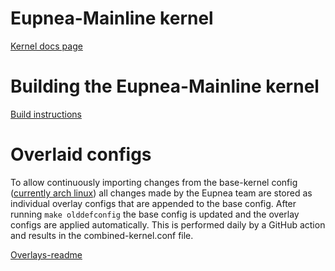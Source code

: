 # Eupnea-Mainline kernel

[Kernel docs page](https://eupnea-linux.github.io/docs/project/kernels#mainline-eupnea-kernel)

# Building the Eupnea-Mainline kernel

[Build instructions](https://eupnea-linux.github.io/docs/compile/kernel#building-the-eupnea-mainline-kernel)

# Overlaid configs

To allow continuously importing changes from the base-kernel
config ([currently arch linux](https://raw.githubusercontent.com/archlinux/svntogit-packages/packages/linux/trunk/config))
all changes made by the Eupnea team are stored as individual overlay configs that are appended to the base config. After
running `make olddefconfig` the base config is updated and the overlay configs are applied automatically. This is
performed daily by a GitHub action and results in the combined-kernel.conf file.

[Overlays-readme](kernel-conf-overlays/README.md)
